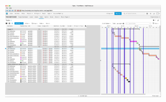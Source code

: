 ![Screenshot of PyQT Browser](https://github.com/weyj4/pyqt-demo/blob/main/screenshot.png?raw=true)
